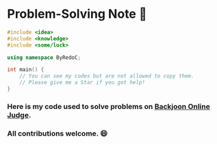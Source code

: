 # Problem-Solving Note :notebook_with_decorative_cover:

```c++
#include <idea>
#include <knowledge>
#include <some/luck>

using namespace ByRedoC;

int main() {
    // You can see my codes but are not allowed to copy them.
    // Please give me a Star if you got help!
}
```
### Here is my code used to solve problems on [Backjoon Online Judge](https://www.acmicpc.net).
### All contributions welcome. :smile:
